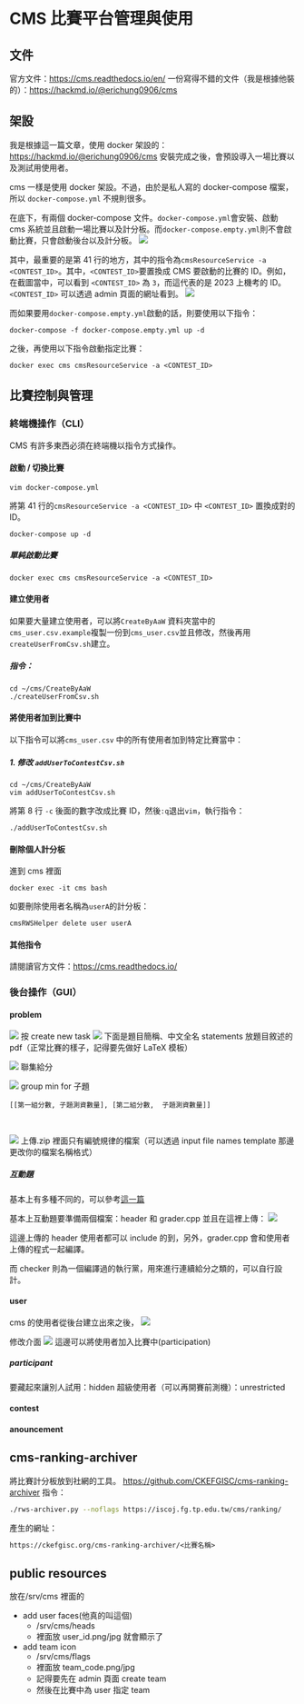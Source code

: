 # CMS 比賽平台管理與使用

## 文件

官方文件：https://cms.readthedocs.io/en/
一份寫得不錯的文件（我是根據他裝的）：https://hackmd.io/@erichung0906/cms

## 架設

我是根據這一篇文章，使用 docker 架設的：
https://hackmd.io/@erichung0906/cms
安裝完成之後，會預設導入一場比賽以及測試用使用者。

cms 一樣是使用 docker 架設。不過，由於是私人寫的 docker-compose 檔案，所以
`docker-compose.yml` 不規則很多。

在底下，有兩個 docker-compose 文件。`docker-compose.yml`會安裝、啟動 cms 系統並且啟動一場比賽以及計分板。而`docker-compose.empty.yml`則不會啟動比賽，只會啟動後台以及計分板。
![](https://hackmd.io/_uploads/rJuQPacv2.png)

其中，最重要的是第 41 行的地方，其中的指令為`cmsResourceService -a <CONTEST_ID>`。其中，`<CONTEST_ID>`要置換成 CMS 要啟動的比賽的 ID。例如，在截圖當中，可以看到 `<CONTEST_ID>` 為 `3`，而這代表的是 2023 上機考的 ID。`<CONTEST_ID>` 可以透過 admin 頁面的網址看到。
![](https://hackmd.io/_uploads/rkfd0lTOh.png)

而如果要用`docker-compose.empty.yml`啟動的話，則要使用以下指令：

```
docker-compose -f docker-compose.empty.yml up -d
```

之後，再使用以下指令啟動指定比賽：

```
docker exec cms cmsResourceService -a <CONTEST_ID>
```

## 比賽控制與管理

### 終端機操作（CLI）

CMS 有許多東西必須在終端機以指令方式操作。

#### 啟動 / 切換比賽

```
vim docker-compose.yml
```

將第 41 行的`cmsResourceService -a <CONTEST_ID>` 中 `<CONTEST_ID>` 置換成對的 ID。

```
docker-compose up -d
```

##### 單純啟動比賽

```
docker exec cms cmsResourceService -a <CONTEST_ID>
```

#### 建立使用者

如果要大量建立使用者，可以將`CreateByAaW` 資料夾當中的 `cms_user.csv.example`複製一份到`cms_user.csv`並且修改，然後再用`createUserFromCsv.sh`建立。

##### 指令：

```
cd ~/cms/CreateByAaW
./createUserFromCsv.sh
```

#### 將使用者加到比賽中

以下指令可以將`cms_user.csv` 中的所有使用者加到特定比賽當中：

##### 1. 修改 `addUserToContestCsv.sh`

```
cd ~/cms/CreateByAaW
vim addUserToContestCsv.sh
```

將第 8 行 `-c` 後面的數字改成比賽 ID，然後`:q`退出`vim`，執行指令：

```
./addUserToContestCsv.sh
```

#### 刪除個人計分板

進到 cms 裡面

```
docker exec -it cms bash
```

如要刪除使用者名稱為`userA`的計分板：

```
cmsRWSHelper delete user userA
```

#### 其他指令

請閱讀官方文件：https://cms.readthedocs.io/

### 後台操作（GUI）

#### problem

![](https://hackmd.io/_uploads/S1qCrdYwn.png)
按 create new task
![](https://hackmd.io/_uploads/r1nmLuYDn.png)
下面是題目簡稱、中文全名
statements 放題目敘述的 pdf（正常比賽的樣子，記得要先做好 LaTeX 模板）

![](https://hackmd.io/_uploads/HkyRvuYD3.png)
聯集給分

![](https://hackmd.io/_uploads/r1RbddYPn.png)
group min for 子題

```
[[第一組分數, 子題測資數量], [第二組分數,  子題測資數量]]
```

<br>

![](https://hackmd.io/_uploads/Sk1dO_twn.png)
上傳.zip 裡面只有編號規律的檔案（可以透過 input file names template 那邊更改你的檔案名稱格式）

##### 互動題

基本上有多種不同的，可以參考[這一篇](/cA70QEPVRROxvTxYujMTcw)

基本上互動題要準備兩個檔案：header 和 grader.cpp
並且在這裡上傳：
![](https://hackmd.io/_uploads/ryt_H-pOn.png)

這邊上傳的 header 使用者都可以 include 的到，另外，grader.cpp 會和使用者上傳的程式一起編譯。

而 checker 則為一個編譯過的執行黨，用來進行連續給分之類的，可以自行設計。

#### user

cms 的使用者從後台建立出來之後，
![](https://hackmd.io/_uploads/S1WPkqYw2.png)

修改介面
![](https://hackmd.io/_uploads/SJ5p1cKw3.png)
這邊可以將使用者加入比賽中(participation)

##### participant

要藏起來讓別人試用：hidden
超級使用者（可以再開賽前測機）：unrestricted

#### contest

#### anouncement

## cms-ranking-archiver

將比賽計分板放到社網的工具。
<https://github.com/CKEFGISC/cms-ranking-archiver>
指令：

```bash
./rws-archiver.py --noflags https://iscoj.fg.tp.edu.tw/cms/ranking/
```

產生的網址：

```markdown
https://ckefgisc.org/cms-ranking-archiver/<比賽名稱>
```

## public resources

放在/srv/cms 裡面的

- add user faces(他真的叫這個)
  - /srv/cms/heads
  - 裡面放 user_id.png/jpg 就會顯示了
- add team icon
  - /srv/cms/flags
  - 裡面放 team_code.png/jpg
  - 記得要先在 admin 頁面 create team
  - 然後在比賽中為 user 指定 team

